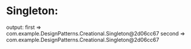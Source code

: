 # Singleton:
output:
first => com.example.DesignPatterns.Creational.Singleton@2d06cc67
second => com.example.DesignPatterns.Creational.Singleton@2d06cc67